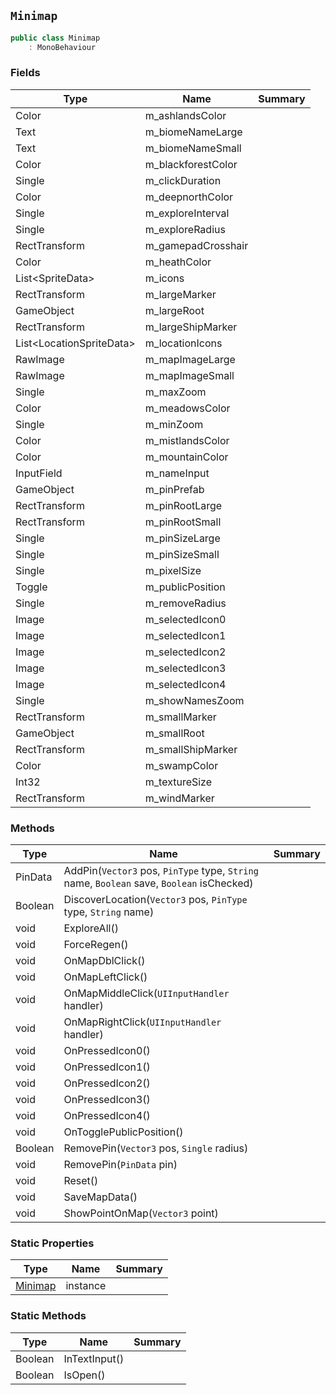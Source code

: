 ## `Minimap`

```csharp
public class Minimap
    : MonoBehaviour

```

### Fields

| Type | Name | Summary | 
| --- | --- | --- | 
| Color | m_ashlandsColor |  | 
| Text | m_biomeNameLarge |  | 
| Text | m_biomeNameSmall |  | 
| Color | m_blackforestColor |  | 
| Single | m_clickDuration |  | 
| Color | m_deepnorthColor |  | 
| Single | m_exploreInterval |  | 
| Single | m_exploreRadius |  | 
| RectTransform | m_gamepadCrosshair |  | 
| Color | m_heathColor |  | 
| List&lt;SpriteData&gt; | m_icons |  | 
| RectTransform | m_largeMarker |  | 
| GameObject | m_largeRoot |  | 
| RectTransform | m_largeShipMarker |  | 
| List&lt;LocationSpriteData&gt; | m_locationIcons |  | 
| RawImage | m_mapImageLarge |  | 
| RawImage | m_mapImageSmall |  | 
| Single | m_maxZoom |  | 
| Color | m_meadowsColor |  | 
| Single | m_minZoom |  | 
| Color | m_mistlandsColor |  | 
| Color | m_mountainColor |  | 
| InputField | m_nameInput |  | 
| GameObject | m_pinPrefab |  | 
| RectTransform | m_pinRootLarge |  | 
| RectTransform | m_pinRootSmall |  | 
| Single | m_pinSizeLarge |  | 
| Single | m_pinSizeSmall |  | 
| Single | m_pixelSize |  | 
| Toggle | m_publicPosition |  | 
| Single | m_removeRadius |  | 
| Image | m_selectedIcon0 |  | 
| Image | m_selectedIcon1 |  | 
| Image | m_selectedIcon2 |  | 
| Image | m_selectedIcon3 |  | 
| Image | m_selectedIcon4 |  | 
| Single | m_showNamesZoom |  | 
| RectTransform | m_smallMarker |  | 
| GameObject | m_smallRoot |  | 
| RectTransform | m_smallShipMarker |  | 
| Color | m_swampColor |  | 
| Int32 | m_textureSize |  | 
| RectTransform | m_windMarker |  | 


### Methods

| Type | Name | Summary | 
| --- | --- | --- | 
| PinData | AddPin(`Vector3` pos, `PinType` type, `String` name, `Boolean` save, `Boolean` isChecked) |  | 
| Boolean | DiscoverLocation(`Vector3` pos, `PinType` type, `String` name) |  | 
| void | ExploreAll() |  | 
| void | ForceRegen() |  | 
| void | OnMapDblClick() |  | 
| void | OnMapLeftClick() |  | 
| void | OnMapMiddleClick(`UIInputHandler` handler) |  | 
| void | OnMapRightClick(`UIInputHandler` handler) |  | 
| void | OnPressedIcon0() |  | 
| void | OnPressedIcon1() |  | 
| void | OnPressedIcon2() |  | 
| void | OnPressedIcon3() |  | 
| void | OnPressedIcon4() |  | 
| void | OnTogglePublicPosition() |  | 
| Boolean | RemovePin(`Vector3` pos, `Single` radius) |  | 
| void | RemovePin(`PinData` pin) |  | 
| void | Reset() |  | 
| void | SaveMapData() |  | 
| void | ShowPointOnMap(`Vector3` point) |  | 


### Static Properties

| Type | Name | Summary | 
| --- | --- | --- | 
| [Minimap](./Minimap.md) | instance |  | 


### Static Methods

| Type | Name | Summary | 
| --- | --- | --- | 
| Boolean | InTextInput() |  | 
| Boolean | IsOpen() |  | 


